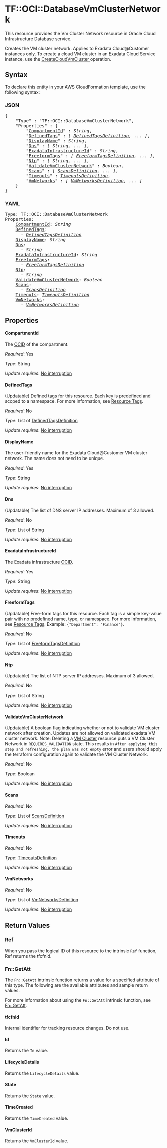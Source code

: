 # TF::OCI::DatabaseVmClusterNetwork

This resource provides the Vm Cluster Network resource in Oracle Cloud Infrastructure Database service.

Creates the VM cluster network. Applies to Exadata Cloud@Customer instances only.
To create a cloud VM cluster in an Exadata Cloud Service instance, use the [CreateCloudVmCluster ](https://docs.cloud.oracle.com/iaas/api/#/en/database/latest/CloudVmCluster/CreateCloudVmCluster) operation.

## Syntax

To declare this entity in your AWS CloudFormation template, use the following syntax:

### JSON

<pre>
{
    "Type" : "TF::OCI::DatabaseVmClusterNetwork",
    "Properties" : {
        "<a href="#compartmentid" title="CompartmentId">CompartmentId</a>" : <i>String</i>,
        "<a href="#definedtags" title="DefinedTags">DefinedTags</a>" : <i>[ <a href="definedtagsdefinition.md">DefinedTagsDefinition</a>, ... ]</i>,
        "<a href="#displayname" title="DisplayName">DisplayName</a>" : <i>String</i>,
        "<a href="#dns" title="Dns">Dns</a>" : <i>[ String, ... ]</i>,
        "<a href="#exadatainfrastructureid" title="ExadataInfrastructureId">ExadataInfrastructureId</a>" : <i>String</i>,
        "<a href="#freeformtags" title="FreeformTags">FreeformTags</a>" : <i>[ <a href="freeformtagsdefinition.md">FreeformTagsDefinition</a>, ... ]</i>,
        "<a href="#ntp" title="Ntp">Ntp</a>" : <i>[ String, ... ]</i>,
        "<a href="#validatevmclusternetwork" title="ValidateVmClusterNetwork">ValidateVmClusterNetwork</a>" : <i>Boolean</i>,
        "<a href="#scans" title="Scans">Scans</a>" : <i>[ <a href="scansdefinition.md">ScansDefinition</a>, ... ]</i>,
        "<a href="#timeouts" title="Timeouts">Timeouts</a>" : <i><a href="timeoutsdefinition.md">TimeoutsDefinition</a></i>,
        "<a href="#vmnetworks" title="VmNetworks">VmNetworks</a>" : <i>[ <a href="vmnetworksdefinition.md">VmNetworksDefinition</a>, ... ]</i>
    }
}
</pre>

### YAML

<pre>
Type: TF::OCI::DatabaseVmClusterNetwork
Properties:
    <a href="#compartmentid" title="CompartmentId">CompartmentId</a>: <i>String</i>
    <a href="#definedtags" title="DefinedTags">DefinedTags</a>: <i>
      - <a href="definedtagsdefinition.md">DefinedTagsDefinition</a></i>
    <a href="#displayname" title="DisplayName">DisplayName</a>: <i>String</i>
    <a href="#dns" title="Dns">Dns</a>: <i>
      - String</i>
    <a href="#exadatainfrastructureid" title="ExadataInfrastructureId">ExadataInfrastructureId</a>: <i>String</i>
    <a href="#freeformtags" title="FreeformTags">FreeformTags</a>: <i>
      - <a href="freeformtagsdefinition.md">FreeformTagsDefinition</a></i>
    <a href="#ntp" title="Ntp">Ntp</a>: <i>
      - String</i>
    <a href="#validatevmclusternetwork" title="ValidateVmClusterNetwork">ValidateVmClusterNetwork</a>: <i>Boolean</i>
    <a href="#scans" title="Scans">Scans</a>: <i>
      - <a href="scansdefinition.md">ScansDefinition</a></i>
    <a href="#timeouts" title="Timeouts">Timeouts</a>: <i><a href="timeoutsdefinition.md">TimeoutsDefinition</a></i>
    <a href="#vmnetworks" title="VmNetworks">VmNetworks</a>: <i>
      - <a href="vmnetworksdefinition.md">VmNetworksDefinition</a></i>
</pre>

## Properties

#### CompartmentId

The [OCID](https://docs.cloud.oracle.com/iaas/Content/General/Concepts/identifiers.htm) of the compartment.

_Required_: Yes

_Type_: String

_Update requires_: [No interruption](https://docs.aws.amazon.com/AWSCloudFormation/latest/UserGuide/using-cfn-updating-stacks-update-behaviors.html#update-no-interrupt)

#### DefinedTags

(Updatable) Defined tags for this resource. Each key is predefined and scoped to a namespace. For more information, see [Resource Tags](https://docs.cloud.oracle.com/iaas/Content/General/Concepts/resourcetags.htm).

_Required_: No

_Type_: List of <a href="definedtagsdefinition.md">DefinedTagsDefinition</a>

_Update requires_: [No interruption](https://docs.aws.amazon.com/AWSCloudFormation/latest/UserGuide/using-cfn-updating-stacks-update-behaviors.html#update-no-interrupt)

#### DisplayName

The user-friendly name for the Exadata Cloud@Customer VM cluster network. The name does not need to be unique.

_Required_: Yes

_Type_: String

_Update requires_: [No interruption](https://docs.aws.amazon.com/AWSCloudFormation/latest/UserGuide/using-cfn-updating-stacks-update-behaviors.html#update-no-interrupt)

#### Dns

(Updatable) The list of DNS server IP addresses. Maximum of 3 allowed.

_Required_: No

_Type_: List of String

_Update requires_: [No interruption](https://docs.aws.amazon.com/AWSCloudFormation/latest/UserGuide/using-cfn-updating-stacks-update-behaviors.html#update-no-interrupt)

#### ExadataInfrastructureId

The Exadata infrastructure [OCID](https://docs.cloud.oracle.com/iaas/Content/General/Concepts/identifiers.htm).

_Required_: Yes

_Type_: String

_Update requires_: [No interruption](https://docs.aws.amazon.com/AWSCloudFormation/latest/UserGuide/using-cfn-updating-stacks-update-behaviors.html#update-no-interrupt)

#### FreeformTags

(Updatable) Free-form tags for this resource. Each tag is a simple key-value pair with no predefined name, type, or namespace. For more information, see [Resource Tags](https://docs.cloud.oracle.com/iaas/Content/General/Concepts/resourcetags.htm).  Example: `{"Department": "Finance"}`.

_Required_: No

_Type_: List of <a href="freeformtagsdefinition.md">FreeformTagsDefinition</a>

_Update requires_: [No interruption](https://docs.aws.amazon.com/AWSCloudFormation/latest/UserGuide/using-cfn-updating-stacks-update-behaviors.html#update-no-interrupt)

#### Ntp

(Updatable) The list of NTP server IP addresses. Maximum of 3 allowed.

_Required_: No

_Type_: List of String

_Update requires_: [No interruption](https://docs.aws.amazon.com/AWSCloudFormation/latest/UserGuide/using-cfn-updating-stacks-update-behaviors.html#update-no-interrupt)

#### ValidateVmClusterNetwork

(Updatable) A boolean flag indicating whether or not to validate VM cluster network after creation. Updates are not allowed on validated exadata VM cluster network. Note: Deleting a [VM Cluster](https://registry.terraform.io/providers/hashicorp/oci/latest/docs/resources/database_vm_cluster) resource puts a VM Cluster Network in `REQUIRES_VALIDATION` state. This results in `After applying this step and refreshing, the plan was not empty` error and users should apply the terraform configuration again to validate the VM Cluster Network.

_Required_: No

_Type_: Boolean

_Update requires_: [No interruption](https://docs.aws.amazon.com/AWSCloudFormation/latest/UserGuide/using-cfn-updating-stacks-update-behaviors.html#update-no-interrupt)

#### Scans

_Required_: No

_Type_: List of <a href="scansdefinition.md">ScansDefinition</a>

_Update requires_: [No interruption](https://docs.aws.amazon.com/AWSCloudFormation/latest/UserGuide/using-cfn-updating-stacks-update-behaviors.html#update-no-interrupt)

#### Timeouts

_Required_: No

_Type_: <a href="timeoutsdefinition.md">TimeoutsDefinition</a>

_Update requires_: [No interruption](https://docs.aws.amazon.com/AWSCloudFormation/latest/UserGuide/using-cfn-updating-stacks-update-behaviors.html#update-no-interrupt)

#### VmNetworks

_Required_: No

_Type_: List of <a href="vmnetworksdefinition.md">VmNetworksDefinition</a>

_Update requires_: [No interruption](https://docs.aws.amazon.com/AWSCloudFormation/latest/UserGuide/using-cfn-updating-stacks-update-behaviors.html#update-no-interrupt)

## Return Values

### Ref

When you pass the logical ID of this resource to the intrinsic `Ref` function, Ref returns the tfcfnid.

### Fn::GetAtt

The `Fn::GetAtt` intrinsic function returns a value for a specified attribute of this type. The following are the available attributes and sample return values.

For more information about using the `Fn::GetAtt` intrinsic function, see [Fn::GetAtt](https://docs.aws.amazon.com/AWSCloudFormation/latest/UserGuide/intrinsic-function-reference-getatt.html).

#### tfcfnid

Internal identifier for tracking resource changes. Do not use.

#### Id

Returns the <code>Id</code> value.

#### LifecycleDetails

Returns the <code>LifecycleDetails</code> value.

#### State

Returns the <code>State</code> value.

#### TimeCreated

Returns the <code>TimeCreated</code> value.

#### VmClusterId

Returns the <code>VmClusterId</code> value.

